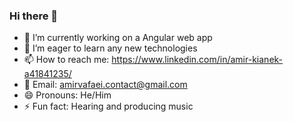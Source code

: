 ### Hi there 👋

- 🔭 I’m currently working on a Angular web app
- 🌱 I’m eager to learn any new technologies
- 📫 How to reach me: https://www.linkedin.com/in/amir-kianek-a41841235/
- 📧 Email: amirvafaei.contact@gmail.com
- 😄 Pronouns: He/Him
- ⚡ Fun fact: Hearing and producing music
